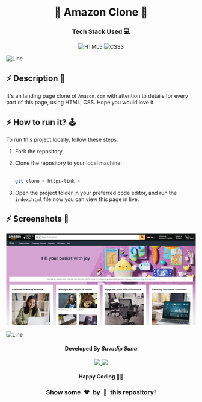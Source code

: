 <h1 align='center'><b>🌟 Amazon Clone 🌟</b></h1>

<h3 align='center'>Tech Stack Used 💻</h3>
<div align='center'>

  ![HTML5](https://img.shields.io/badge/html5-%23E34F26.svg?style=for-the-badge&logo=html5&logoColor=white)
  ![CSS3](https://img.shields.io/badge/css3-%231572B6.svg?style=for-the-badge&logo=css3&logoColor=white)

</div>


![Line](https://github.com/Avdhesh-Varshney/WebMasterLog/assets/114330097/4b78510f-a941-45f8-a9d5-80ed0705e847)

## :zap: Description 📃
It's an landing page clone of `Amazon.com` with attention to details for every part of this page, using HTML, CSS.  Hope you would love it


## :zap: How to run it? 🕹️

<div>
    <p>To run this project locally, follow these steps:

1. Fork the repository.

2. Clone the repository to your local machine:
   
    ```bash
    
    git clone < https-link >
    
    ```

4. Open the project folder in your preferred code editor, and run the `index.html` file now you can view this page in live.

</p>
</div>

<!-- -------------------------------------------------------------------------------------------------------------- -->

## :zap: Screenshots 📸
<img src='./screenshot.webp'>



![Line](https://github.com/Avdhesh-Varshney/WebMasterLog/assets/114330097/4b78510f-a941-45f8-a9d5-80ed0705e847)

<!-- -------------------------------------------------------------------------------------------------------------- -->

<h4 align='center'>Developed By <b><i> Suvadip Sana</i></b></h4>
<p align='center'>
  <a href='https://www.linkedin.com/in/suvadip-sana-b07a14243/'>
    <img src='https://img.shields.io/badge/linkedin-%230077B5.svg?style=for-the-badge&logo=linkedin&logoColor=white' />
  </a>
  <a href='https://github.com/Suvadip-sana'>
    <img src='https://img.shields.io/badge/github-%23121011.svg?style=for-the-badge&logo=github&logoColor=white' />
  </a>
</p>

<h4 align='center'>Happy Coding 🧑‍💻</h4>

<h3 align="center">Show some &nbsp;❤️&nbsp; by &nbsp;🌟&nbsp; this repository!</h3>
